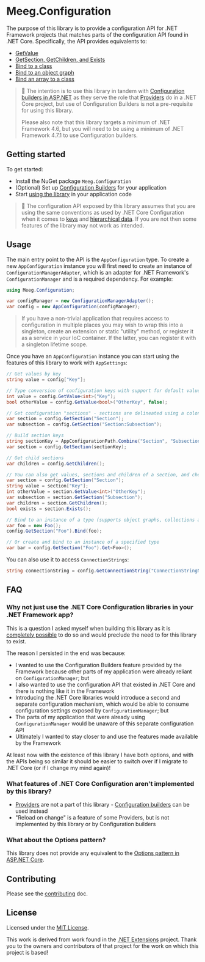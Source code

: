# Meeg.Configuration

The purpose of this library is to provide a configuration API for .NET Framework projects that matches parts of the configuration API found in .NET Core. Specifically, the API provides equivalents to:

* [GetValue](https://docs.microsoft.com/en-us/aspnet/core/fundamentals/configuration/?view=aspnetcore-3.1#getvalue)
* [GetSection, GetChildren, and Exists](https://docs.microsoft.com/en-us/aspnet/core/fundamentals/configuration/?view=aspnetcore-3.1#getsection-getchildren-and-exists)
* [Bind to a class](https://docs.microsoft.com/en-us/aspnet/core/fundamentals/configuration/?view=aspnetcore-3.1#bind-to-a-class)
* [Bind to an object graph](https://docs.microsoft.com/en-us/aspnet/core/fundamentals/configuration/?view=aspnetcore-3.1#bind-to-an-object-graph)
* [Bind an array to a class](https://docs.microsoft.com/en-us/aspnet/core/fundamentals/configuration/?view=aspnetcore-3.1#bind-an-array-to-a-class)

> 🙋 The intention is to use this library in tandem with [Configuration builders in ASP.NET](https://docs.microsoft.com/en-us/aspnet/config-builder) as they serve the role that [Providers](https://docs.microsoft.com/en-us/aspnet/core/fundamentals/configuration/?view=aspnetcore-3.1#providers) do in a .NET Core project, but use of Configuration Builders is not a pre-requisite for using this library.
>
> Please also note that this library targets a minimum of .NET Framework 4.6, but you will need to be using a minimum of .NET Framework 4.7.1 to use Configuration builders.

## Getting started

To get started:

* Install the NuGet package `Meeg.Configuration`
* (Optional) Set up [Configuration Builders](https://docs.microsoft.com/en-us/aspnet/config-builder) for your application
* Start [using the library](#usage) in your application code

> 🙋 The configuration API exposed by this library assumes that you are using the same conventions as used by .NET Core Configuration when it comes to [keys](https://docs.microsoft.com/en-us/aspnet/core/fundamentals/configuration/?view=aspnetcore-3.1#keys) and [hierarchical data](https://docs.microsoft.com/en-us/aspnet/core/fundamentals/configuration/?view=aspnetcore-3.1#hierarchical-configuration-data). If you are not then some features of the library may not work as intended.

## Usage

The main entry point to the API is the `AppConfiguration` type. To create a new `AppConfiguration` instance you will first need to create an instance of `ConfigurationManagerAdapter`, which is an adapter for .NET Framework's `ConfigurationManager` and is a required dependency. For example:

```c#
using Meeg.Configuration;

var configManager = new ConfigurationManagerAdapter();
var config = new AppConfiguration(configManager);
```

> If you have a non-trivial application that requires access to configuration in multiple places you may wish to wrap this into a singleton, create an extension or static "utility" method, or register it as a service in your IoC container. If the latter, you can register it with a singleton lifetime scope.

Once you have an `AppConfiguration` instance you can start using the features of this library to work with `AppSettings`:

```c#
// Get values by key
string value = config["Key"];

// Type conversion of configuration keys with support for default value if the key doesn't exist
int value = config.GetValue<int>("Key");
bool otherValue = config.GetValue<bool>("OtherKey", false);

// Get configuration "sections" - sections are delineated using a colon
var section = config.GetSection("Section");
var subsection = config.GetSection("Section:Subsection");

// Build section keys
string sectionKey = AppConfigurationPath.Combine("Section", "Subsection");
var section = config.GetSection(sectionKey);

// Get child sections
var children = config.GetChildren();

// You can also get values, sections and children of a section, and check if a section exists (has a value or children)
var section = config.GetSection("Section");
string value = section["Key"];
int otherValue = section.GetValue<int>("OtherKey");
var subsection = section.GetSection("Subsection");
var children = section.GetChildren();
bool exists = section.Exists();

// Bind to an instance of a type (supports object graphs, collections and arrays)
var foo = new Foo();
config.GetSection("Foo").Bind(foo);

// Or create and bind to an instance of a specified type
var bar = config.GetSection("Foo").Get<Foo>();
```

You can also use it to access `ConnectionStrings`:

```c#
string connectionString = config.GetConnectionString("ConnectionStringName");
```

## FAQ

### Why not just use the .NET Core Configuration libraries in your .NET Framework app?

This is a question I asked myself when building this library as it is [completely possible](https://benfoster.io/blog/net-core-configuration-legacy-projects) to do so and would preclude the need to for this library to exist.

The reason I persisted in the end was because:

* I wanted to use the Configuration Builders feature provided by the Framework because other parts of my application were already reliant on `ConfigurationManager`; but
* I also wanted to use the configuration API that existed in .NET Core and there is nothing like it in the Framework
* Introducing the .NET Core libraries would introduce a second and separate configuration mechanism, which would be able to consume configuration settings exposed by `ConfigurationManager`; but
* The parts of my application that were already using `ConfigurationManager` would be unaware of this separate configuration API
* Ultimately I wanted to stay closer to and use the features made available by the Framework

At least now with the existence of this library I have both options, and with the APIs being so similar it should be easier to switch over if I migrate to .NET Core (or if I change my mind again)!

### What features of .NET Core Configuration aren't implemented by this library?

* [Providers](https://docs.microsoft.com/en-us/aspnet/core/fundamentals/configuration/?view=aspnetcore-3.1#providers) are not a part of this library - [Configuration builders](https://docs.microsoft.com/en-us/aspnet/config-builder) can be used instead
* "Reload on change" is a feature of some Providers, but is not implemented by this library or by Configuration builders

### What about the Options pattern?

This library does not provide any equivalent to the [Options pattern in ASP.NET Core](https://docs.microsoft.com/en-us/aspnet/core/fundamentals/configuration/options?view=aspnetcore-3.1).

## Contributing

Please see the [contributing](CONTRIBUTING.md) doc.

## License

Licensed under the [MIT License](LICENSE).

This work is derived from work found in the [.NET Extensions](https://github.com/dotnet/extensions/blob/master/LICENSE.txt) project. Thank you to the owners and contributors of that project for the work on which this project is based!
